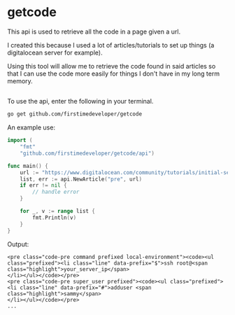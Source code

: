 # getcode

This api is used to retrieve all the code in a page given a url. 

I created this because I used a lot of articles/tutorials to set up things (a digitalocean server for example).

Using this tool will allow me to retrieve the code found in said articles so that I can use the code more easily for things I don't have in my long term memory.

## 
To use the api, enter the following in your terminal.
```bash
go get github.com/firstimedeveloper/getcode
```

An example use:
```go
import (	
    "fmt"
	"github.com/firstimedeveloper/getcode/api")

func main() {
	url := "https://www.digitalocean.com/community/tutorials/initial-server-setup-with-ubuntu-20-04"
	list, err := api.NewArticle("pre", url)
	if err != nil {
		// handle error
	}

	for _, v := range list {
		fmt.Println(v)
	}
}
```
Output:
```
<pre class="code-pre command prefixed local-environment"><code><ul class="prefixed"><li class="line" data-prefix="$">ssh root@<span class="highlight">your_server_ip</span>
</li></ul></code></pre>
<pre class="code-pre super_user prefixed"><code><ul class="prefixed"><li class="line" data-prefix="#">adduser <span class="highlight">sammy</span>
</li></ul></code></pre>
...
```
